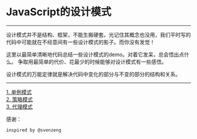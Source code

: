 # JavaScript的设计模式


<hr/>

设计模式并不是结构、框架，不能生搬硬套。光记住其概念也没用，我们平时写的代码中可能就在不经意间有一些设计模式的影子。而你没有发觉！

这里以最简单清晰地代码总结一些设计模式的demo。对着它发呆，总会悟出点什么。
争取用最简单的代价、花最少的时候能够对设计模式有一些感悟。

设计模式的万能定律就是解决代码中变化的部分与不变的部分的结构和关系。


<hr/>

<a href="./singleton.html">1. 单例模式</a><br/>
<a href="./strategy.html">2. 策略模式</a><br/>
<a href="./proxy.html">3. 代理模式</a><br/>





感谢：

    inspired by @svenzeng